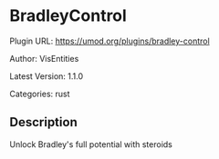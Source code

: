 # BradleyControl

Plugin URL: https://umod.org/plugins/bradley-control

Author: VisEntities

Latest Version: 1.1.0

Categories: rust

## Description

Unlock Bradley's full potential with steroids
